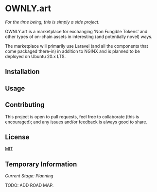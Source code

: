 # OWNLY.art

*For the time being, this is simply a side project.*

OWNLY.art is a marketplace for exchanging 'Non Fungible Tokens' and other types of on-chain assets in interesting (and potentially novel) ways.

The marketplace will primarily use Laravel (and all the components that come packaged there-in) in addition to NGINX and is planned to be deployed on Ubuntu 20.x LTS.

## Installation

## Usage

## Contributing

This project is open to pull requests, feel free to collaborate (this is encouraged); and any issues and/or feedback is always good to share.

## License

[MIT](https://choosealicense.com/licenses/mit/)

## Temporary Information

*Current Stage: Planning*

TODO: ADD ROAD MAP.
